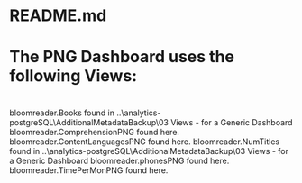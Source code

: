 # README.md 
#
# The PNG Dashboard uses the following Views:
#
bloomreader.Books found in ..\analytics-postgreSQL\AdditionalMetadataBackup\03 Views - for a Generic Dashboard
bloomreader.ComprehensionPNG found here.
bloomreader.ContentLanguagesPNG found here.
bloomreader.NumTitles found in ..\analytics-postgreSQL\AdditionalMetadataBackup\03 Views - for a Generic Dashboard
bloomreader.phonesPNG found here.
bloomreader.TimePerMonPNG found here.
#